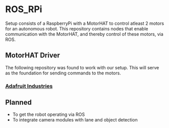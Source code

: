 # ROS_RPi
Setup consists of a RaspberryPi with a MotorHAT to control atleast 2 motors for an autonomous robot. This repository contains nodes that enable communication with the MotorHAT, and thereby control of these motors, via ROS.

## MotorHAT Driver
The following repository was found to work with our setup. This will serve as the foundation for sending commands to the motors.
<br>
### [Adafruit Industries](https://github.com/adafruit/Adafruit-Motor-HAT-Python-Library)

## Planned
- To get the robot operating via ROS
- To integrate camera modules with lane and object detection

